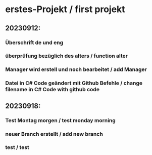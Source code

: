 # erstes-Projekt / first projekt

##  20230912:
  ###   Überschrift de und eng
  ###   überprüfung bezüglich des alters / function alter
  ###   Manager wird erstell und noch bearbeitet / add Manager
  ###   Datei in C# Code geändert mit Github Befehle / change filename in C# Code with github code
##  20230918:
  ###   Test Montag morgen / test monday morning
  ###   neuer Branch erstellt / add new branch
  ###   test / test
